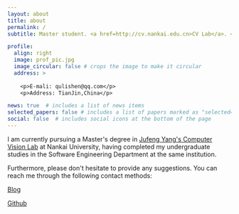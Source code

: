 ```yaml
---
layout: about
title: about
permalink: /
subtitle: Master student. <a href=http://cv.nankai.edu.cn>CV Lab</a>. <a href=http://cv.nankai.edu.cn>Nankai University</a>.

profile:
  align: right
  image: prof_pic.jpg
  image_circular: false # crops the image to make it circular
  address: >
    
    <p>E-mali: qulishen@qq.com</p>
    <p>Address: TianJin,China</p>

news: true  # includes a list of news items
selected_papers: false # includes a list of papers marked as "selected={true}"
social: false  # includes social icons at the bottom of the page
---
```

I am currently pursuing a Master's degree in [Jufeng Yang's Computer Vision Lab](http://cv.nankai.edu.cn/) at Nankai University, having completed my undergraduate studies in the Software Engineering Department at the same institution.

Furthermore, please don't hesitate to provide any suggestions. You can reach me through the following contact methods:

[Blog](http://qulishen.top)

[Github](https://github.com/qulishen)
